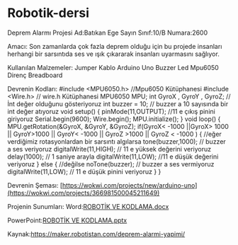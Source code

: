 # Robotik-dersi
Deprem Alarmı Projesi
Ad:Batıkan Ege Sayın
Sınıf:10/B
Numara:2600

Amacı:
Son zamanlarda çok fazla deprem olduğu için bu projede insanları herhangi bir sarsıntıda ses ve ışık çıkararak insanları uyarmasını sağlıyor.

Kullanılan Malzemeler:
Jumper Kablo
Arduino Uno
Buzzer
Led
Mpu6050
Direnç
Breadboard

Devrenin Kodları:
#include <MPU6050.h> //Mpu6050 Kütüphanesi
#include <Wire.h> // wire.h Kütüphanesi
MPU6050 MPU;
int GyroX , GyroY , GyroZ; //İnt değer olduğunu gösteriyoruz
int buzzer = 10; // buzzer a 10 sayısında bir int değer atıyoruz
void setup() {
  pinMode(11,OUTPUT);  //11 e çıkış pinini giriyoruz
  Serial.begin(9600);
  Wire.begin();
  MPU.initialize();
}
void loop() {
  MPU.getRotation(&GyroX, &GyroY, &GyroZ); 
  if(GyroX< -1000 ||GyroX> 1000 || GyroY>1000 || GyroY< -1000 || GyroZ >1000 || GyroZ < -1000 ) {  //eğer verdiğimiz rotasyonlardan bir sarsıntı algılarsa
  tone(buzzer,1000); // buzzer a ses veriyoruz
  digitalWrite(11,HIGH); // 11 e yüksek değerini veriyoruz
  delay(1000); // 1 saniye arayla 
  digitalWrite(11,LOW); //11 e düşük değerini veriyoruz
  } else { //değilse
  noTone(buzzer); // buzzer a ses vermiyoruz
  digitalWrite(11,LOW); // 11 e düşük pinini veriyoruz
  }
}



Devrenin Şeması:
[https://wokwi.com/projects/new/arduino-uno](https://wokwi.com/projects/366981500045211649)

Projenin Sunumları:
Word:[ROBOTİK VE KODLAMA.docx](https://github.com/BatikanEge/Robotik-dersi/files/11690855/ROBOTIK.VE.KODLAMA.docx)


PowerPoint:[ROBOTİK VE KODLAMA.pptx](https://github.com/BatikanEge/Robotik-dersi/files/11690851/ROBOTIK.VE.KODLAMA.pptx)

Kaynak:https://maker.robotistan.com/deprem-alarmi-yapimi/
